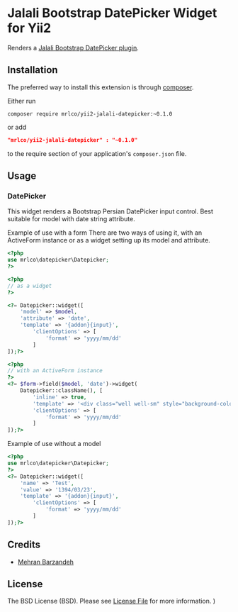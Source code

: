 Jalali Bootstrap DatePicker Widget for Yii2
====================================

Renders a [Jalali Bootstrap DatePicker plugin](http://babakhani.github.io/PersianWebToolkit/persiandate).

Installation
------------
The preferred way to install this extension is through [composer](http://getcomposer.org/download/).

Either run

```
composer require mrlco/yii2-jalali-datepicker:~0.1.0
```
or add

```json
"mrlco/yii2-jalali-datepicker" : "~0.1.0"
```

to the require section of your application's `composer.json` file.

Usage
-----

### DatePicker

This widget renders a Bootstrap Persian DatePicker input control. Best suitable for model with date string attribute.

Example of use with a form
There are two ways of using it, with an ActiveForm instance or as a widget setting up its model and attribute.

```php
<?php
use mrlco\datepicker\Datepicker;
?>
```
```php
<?php
// as a widget
?>
```
```php
<?= Datepicker::widget([
    'model' => $model,
    'attribute' => 'date',
    'template' => '{addon}{input}',
        'clientOptions' => [
            'format' => 'yyyy/mm/dd'
        ]
]);?>
```
```php
<?php 
// with an ActiveForm instance 
?>
<?= $form->field($model, 'date')->widget(
    Datepicker::className(), [
        'inline' => true,
        'template' => '<div class="well well-sm" style="background-color: #fff; width:250px">{input}</div>',
        'clientOptions' => [
            'format' => 'yyyy/mm/dd'
        ]
]);?>
```
Example of use without a model

```php
<?php
use mrlco\datepicker\Datepicker;
?>
<?= Datepicker::widget([
    'name' => 'Test',
    'value' => '1394/03/23',
    'template' => '{addon}{input}',
        'clientOptions' => [
            'format' => 'yyyy/mm/dd'
        ]
]);?>
```


Credits
-------

- [Mehran Barzandeh](https://github.com/mehrna)

License
-------

The BSD License (BSD). Please see [License File](LICENSE.md) for more information.
)
